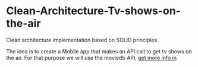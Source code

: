 # Clean-Architecture-Tv-shows-on-the-air

Clean architecture implementation based on SOLID principles.

The idea is to create a Mobile app that makes an API call to get tv shows on the air.
For that purpose we will use the moviedb API, [get more info in](http://docs.themoviedb.apiary.io/#reference/tv/tvontheair/get)
